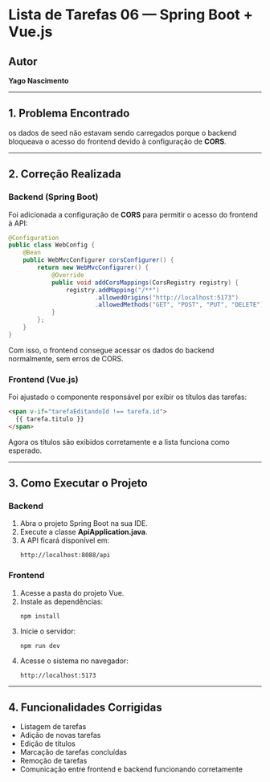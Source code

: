 # Lista de Tarefas 06 — Spring Boot + Vue.js

## Autor
**Yago Nascimento**

---

## 1. Problema Encontrado
os dados de seed não estavam sendo carregados porque o backend bloqueava o acesso do frontend devido à configuração de **CORS**.

---

## 2. Correção Realizada

### Backend (Spring Boot)
Foi adicionada a configuração de **CORS** para permitir o acesso do frontend à API:

```java
@Configuration
public class WebConfig {
    @Bean
    public WebMvcConfigurer corsConfigurer() {
        return new WebMvcConfigurer() {
            @Override
            public void addCorsMappings(CorsRegistry registry) {
                registry.addMapping("/**")
                        .allowedOrigins("http://localhost:5173")
                        .allowedMethods("GET", "POST", "PUT", "DELETE");
            }
        };
    }
}
```

Com isso, o frontend consegue acessar os dados do backend normalmente, sem erros de CORS.

### Frontend (Vue.js)
Foi ajustado o componente responsável por exibir os títulos das tarefas:

```html
<span v-if="tarefaEditandoId !== tarefa.id">
  {{ tarefa.titulo }}
</span>
```

Agora os títulos são exibidos corretamente e a lista funciona como esperado.

---

## 3. Como Executar o Projeto

### Backend
1. Abra o projeto Spring Boot na sua IDE.  
2. Execute a classe **ApiApplication.java**.  
3. A API ficará disponível em:  
   ```
   http://localhost:8088/api
   ```

### Frontend
1. Acesse a pasta do projeto Vue.  
2. Instale as dependências:  
   ```
   npm install
   ```
3. Inicie o servidor:  
   ```
   npm run dev
   ```
4. Acesse o sistema no navegador:  
   ```
   http://localhost:5173
   ```

---

## 4. Funcionalidades Corrigidas
- Listagem de tarefas  
- Adição de novas tarefas  
- Edição de títulos  
- Marcação de tarefas concluídas  
- Remoção de tarefas  
- Comunicação entre frontend e backend funcionando corretamente  